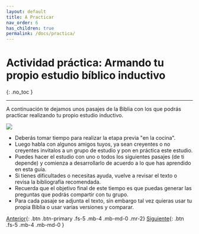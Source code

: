 ```yaml
---
layout: default
title: A Practicar
nav_order: 6
has_children: true
permalink: /docs/practica/
---
```


# Actividad práctica: Armando tu propio estudio bíblico inductivo
{: .no_toc }

---

A continuación te dejamos unos pasajes de la Biblia con los que podrás practicar realizando tu propio estudio inductivo. 

![]({{site.baseurl}}/assets/images/studying.png)

- Deberás tomar tiempo para realizar la etapa previa "en la cocina". 
- Luego habla con algunos amigos tuyos, ya sean creyentes o no creyentes invitalos a un grupo de estudio y pon en práctica este estudio. 
- Puedes hacer el estudio con uno o todos los siguientes pasajes (de ti depende) y comienza a desarrollarlo de acuerdo a lo que has aprendido en esta guía. 
- Si tienes dificultades o necesitas ayuda, vuelve a revisar el texto o revisa la bibliografía recomendada.
- Recuerda que el objetivo final de este tiempo es que puedas generar las preguntas que podrás compartir con tu grupo.
- Para cada pasaje se adjunta el texto, sin embargo tal vez quieras usar tu propia Biblia o usar varias versiones y comparar. 

[Anterior]({{site.baseurl}}/docs/en-la-mesa/consejos/){: .btn .btn-primary .fs-5 .mb-4 .mb-md-0 .mr-2} [Siguiente]({{site.baseurl}}/docs/practica/juan-2-1-12/){: .btn .fs-5 .mb-4 .mb-md-0 }
